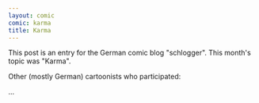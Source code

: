 ```yaml
---
layout: comic
comic: karma
title: Karma
---
```


This post is an entry for the German comic blog "schlogger".
This month's topic was "Karma".

Other (mostly German) cartoonists who participated:

...